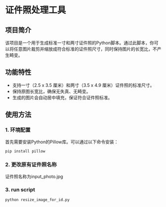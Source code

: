 # 证件照处理工具

## 项目简介
该项目是一个用于生成标准一寸和两寸证件照的Python脚本。通过此脚本，你可以将任意图片裁剪并缩放成符合标准的证件照尺寸，同时保持图片的长宽比，不产生畸变。

## 功能特性
- 支持一寸（2.5 x 3.5 厘米）和两寸（3.5 x 4.9 厘米）证件照的标准尺寸。
- 保持原图长宽比，确保无失真、无畸变。
- 生成的图片会自动居中填充，保证符合证件照标准。

## 使用方法

### 1. 环境配置
首先需要安装Python的Pillow库。可以通过以下命令安装：
```bash
pip install pillow
```

### 2. 更改原有证件照名称
证件照名称为input_photo.jpg

### 3. run script
```bash
python resize_image_for_id.py
```